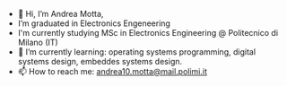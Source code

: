 - 👋 Hi, I’m Andrea Motta, 
- I’m graduated in Electronics Engeneering
- I'm currently studying MSc in Electronics Engineering @ Politecnico di Milano (IT)
- 🌱 I’m currently learning:
    operating systems programming, 
    digital systems design,
    embeddes systems design.
- 📫 How to reach me:     andrea10.motta@mail.polimi.it

<!---
FriedDede/FriedDede is a ✨ special ✨ repository because its `README.md` (this file) appears on your GitHub profile.
You can click the Preview link to take a look at your changes.
--->

